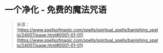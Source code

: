 <!--yml

分类：未分类

日期：2024年06月12日 19:09:36

-->

# 一个净化 - 免费的魔法咒语

> 来源：[https://www.spellsofmagic.com/spells/spiritual_spells/banishing_spells/24007/page.html#0001-01-01](https://www.spellsofmagic.com/spells/spiritual_spells/banishing_spells/24007/page.html#0001-01-01)
